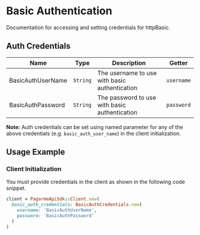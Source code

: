 
# Basic Authentication



Documentation for accessing and setting credentials for httpBasic.

## Auth Credentials

| Name | Type | Description | Getter |
|  --- | --- | --- | --- |
| BasicAuthUserName | `String` | The username to use with basic authentication | `username` |
| BasicAuthPassword | `String` | The password to use with basic authentication | `password` |



**Note:** Auth credentials can be set using named parameter for any of the above credentials (e.g. `basic_auth_user_name`) in the client initialization.

## Usage Example

### Client Initialization

You must provide credentials in the client as shown in the following code snippet.

```ruby
client = PagarmeApiSdk::Client.new(
  basic_auth_credentials: BasicAuthCredentials.new(
    username: 'BasicAuthUserName',
    password: 'BasicAuthPassword'
  )
)
```


